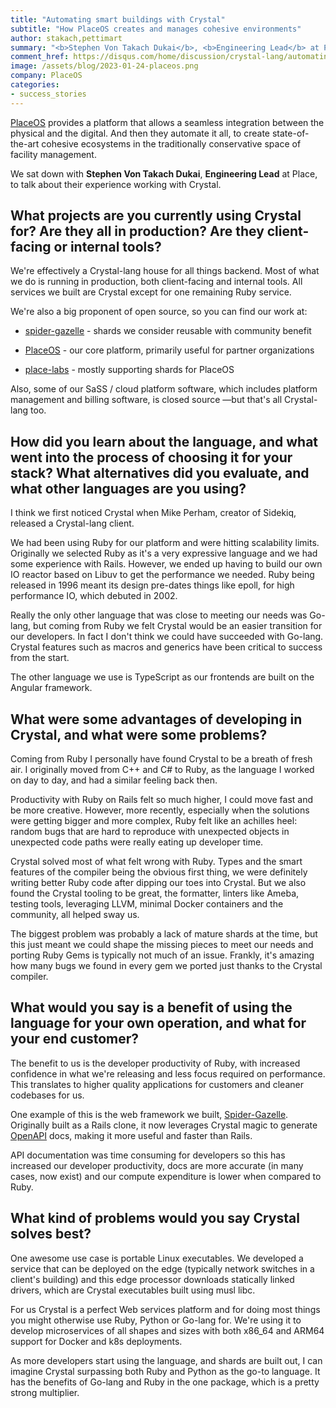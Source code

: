 ```yaml
---
title: "Automating smart buildings with Crystal"
subtitle: "How PlaceOS creates and manages cohesive environments"
author: stakach,pettimart
summary: "<b>Stephen Von Takach Dukai</b>, <b>Engineering Lead</b> at PlaceOS, talks about their experience working with Crystal."
comment_href: https://disqus.com/home/discussion/crystal-lang/automating_smart_buildings_with_crystal_how_placeos_creates_and_manages_cohesive_environments/
image: /assets/blog/2023-01-24-placeos.png
company: PlaceOS
categories:
- success_stories
---
```

[PlaceOS](https://place.technology/) provides a platform that allows a seamless integration between the physical and the digital. And then they automate it all, to create state-of-the-art cohesive ecosystems in the traditionally conservative space of facility management.

We sat down with **Stephen Von Takach Dukai**, **Engineering Lead** at Place, to talk about their experience working with Crystal.

## What projects are you currently using Crystal for? Are they all in production? Are they client-facing or internal tools?

We're effectively a Crystal-lang house for all things backend. Most of what we do is running in production, both client-facing and internal tools. All services we built are Crystal except for one remaining Ruby service.

We're also a big proponent of open source, so you can find our work at:

* [spider-gazelle](https://github.com/spider-gazelle) - shards we consider reusable with community benefit

* [PlaceOS](https://github.com/PlaceOS) - our core platform, primarily useful for partner organizations

* [place-labs](https://github.com/place-labs) - mostly supporting shards for PlaceOS

Also, some of our SaSS / cloud platform software, which includes platform management and billing software, is closed source —but that's all Crystal-lang too.

## How did you learn about the language, and what went into the process of choosing it for your stack? What alternatives did you evaluate, and what other languages are you using?

I think we first noticed Crystal when Mike Perham, creator of Sidekiq, released a Crystal-lang client.

We had been using Ruby for our platform and were hitting scalability limits. Originally we selected Ruby as it's a very expressive language and we had some experience with Rails. However, we ended up having to build our own IO reactor based on Libuv to get the performance we needed.
Ruby being released in 1996 meant its design pre-dates things like epoll, for high performance IO, which debuted in 2002.

Really the only other language that was close to meeting our needs was Go-lang, but coming from Ruby we felt Crystal would be an easier transition for our developers. In fact I don't think we could have succeeded with Go-lang. Crystal features such as macros and generics have been critical to success from the start.

The other language we use is TypeScript as our frontends are built on the Angular framework.

## What were some advantages of developing in Crystal, and what were some problems?

Coming from Ruby I personally have found Crystal to be a breath of fresh air. I originally moved from C++ and C# to Ruby, as the language I worked on day to day, and had a similar feeling back then.

Productivity with Ruby on Rails felt so much higher, I could move fast and be more creative. However, more recently, especially when the solutions were getting bigger and more complex, Ruby felt like an achilles heel: random bugs that are hard to reproduce with unexpected objects in unexpected code paths were really eating up developer time.

Crystal solved most of what felt wrong with Ruby. Types and  the smart features of the compiler being the obvious first thing, we were definitely writing better Ruby code after dipping our toes into Crystal. But we also found the Crystal tooling to be great, the formatter, linters like Ameba, testing tools, leveraging LLVM, minimal Docker containers and the community, all helped sway us.

The biggest problem was probably a lack of mature shards at the time, but this just meant we could shape the missing pieces to meet our needs and porting Ruby Gems is typically not much of an issue. Frankly, it's amazing how many bugs we found in every gem we ported just thanks to the Crystal compiler.

## What would you say is a benefit of using the language for your own operation, and what for your end customer?

The benefit to us is the developer productivity of Ruby, with increased confidence in what we're releasing and less focus required on performance. This translates to higher quality applications for customers and cleaner codebases for us.

One example of this is the web framework we built, [Spider-Gazelle](https://spider-gazelle.net/). Originally built as a Rails clone, it now leverages Crystal magic to generate [OpenAPI](https://www.openapis.org/) docs, making it more useful and faster than Rails.

API documentation was time consuming for developers so this has increased our developer productivity, docs are more accurate (in many cases, now exist) and our compute expenditure is lower when compared to Ruby.

## What kind of problems would you say Crystal solves best?

One awesome use case is portable Linux executables. We developed a service that can be deployed on the edge (typically network switches in a client's building) and this edge processor downloads statically linked drivers, which are Crystal executables built using musl libc.

For us Crystal is a perfect Web services platform and for doing most things you might otherwise use Ruby, Python or Go-lang for. We're using it to develop microservices of all shapes and sizes with both x86_64 and ARM64 support for Docker and k8s deployments.

As more developers start using the language, and shards are built out, I can imagine Crystal surpassing both Ruby and Python as the go-to language. It has the benefits of Go-lang and Ruby in the one package, which is a pretty strong multiplier.
